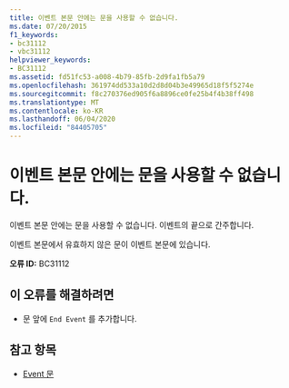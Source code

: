 ```yaml
---
title: 이벤트 본문 안에는 문을 사용할 수 없습니다.
ms.date: 07/20/2015
f1_keywords:
- bc31112
- vbc31112
helpviewer_keywords:
- BC31112
ms.assetid: fd51fc53-a008-4b79-85fb-2d9fa1fb5a79
ms.openlocfilehash: 361974dd533a10d2d8d04b3e49965d18f5f5274e
ms.sourcegitcommit: f8c270376ed905f6a8896ce0fe25b4f4b38ff498
ms.translationtype: MT
ms.contentlocale: ko-KR
ms.lasthandoff: 06/04/2020
ms.locfileid: "84405705"
---
```

# <a name="statement-cannot-appear-within-an-event-body"></a>이벤트 본문 안에는 문을 사용할 수 없습니다.
이벤트 본문 안에는 문을 사용할 수 없습니다. 이벤트의 끝으로 간주합니다.  
  
 이벤트 본문에서 유효하지 않은 문이 이벤트 본문에 있습니다.  
  
 **오류 ID:** BC31112  
  
## <a name="to-correct-this-error"></a>이 오류를 해결하려면  
  
- 문 앞에 `End Event` 를 추가합니다.  
  
## <a name="see-also"></a>참고 항목

- [Event 문](../language-reference/statements/event-statement.md)
